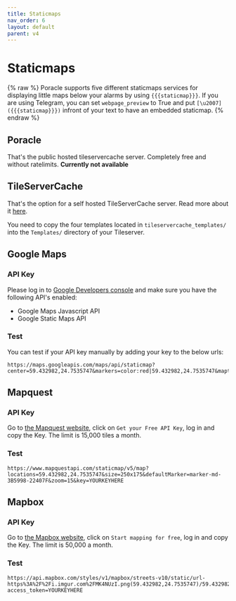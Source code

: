 ```yaml
---
title: Staticmaps
nav_order: 6
layout: default
parent: v4
---
```


# Staticmaps
{% raw %}
Poracle supports five different staticmaps services for displaying little maps below your alarms by using `{{{staticmap}}}`. If you are using Telegram, you can set `webpage_preview` to True and put `[\u2007]({{{staticmap}}})` infront of your text to have an embedded staticmap.
{% endraw %}

## Poracle

That's the public hosted tileservercache server. Completely free and without ratelimits. **Currently not available**

## TileServerCache

That's the option for a self hosted TileServerCache server. Read more about it [here](https://github.com/123FLO321/SwiftTileserverCache). 

You need to copy the four templates located in `tileservercache_templates/` into the `Templates/` directory of your Tileserver.


## Google Maps

### API Key

Please log in to [Google Developers console](https://console.developers.google.com/) and make sure you have the following API's enabled:  
   
* Google Maps Javascript API 
* Google Static Maps API  

### Test

You can test if your API key manually by adding your key to the below urls:  

```
https://maps.googleapis.com/maps/api/staticmap?center=59.432982,24.7535747&markers=color:red|59.432982,24.7535747&maptype=roadmap&zoom=15&size=250x175&key=YOURKEYHERE
```  

## Mapquest

### API Key

Go to [the Mapquest website](https://developer.mapquest.com/), click on `Get your Free API Key`, log in and copy the Key. The limit is 15,000 tiles a month.

### Test

```
https://www.mapquestapi.com/staticmap/v5/map?locations=59.432982,24.7535747&size=250x175&defaultMarker=marker-md-3B5998-22407F&zoom=15&key=YOURKEYHERE
```

## Mapbox

### API Key

Go to [the Mapbox website](https://www.mapbox.com/), click on `Start mapping for free`, log in and copy the Key. The limit is 50,000 a month.

### Test

```
https://api.mapbox.com/styles/v1/mapbox/streets-v10/static/url-https%3A%2F%2Fi.imgur.com%2FMK4NUzI.png(59.432982,24.7535747)/59.432982,24.7535747,15,0,0/250x175?access_token=YOURKEYHERE
```